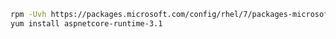 ﻿<!-- https://docs.microsoft.com/en-us/dotnet/core/install/linux-package-manager-centos7 -->
<!-- Using installation from RHEL instead of CentOS because MS package repository for centos lacks mssql-tools -->

<!-- THIS WAS COPIED FROM 2.2 AND ONLY CHANGED TO 3.1, THERE ARE NO ORACLE-SPECIFIC INSTRUCTIONS ON MS DOCS! UNTESTED! -->

```sh
rpm -Uvh https://packages.microsoft.com/config/rhel/7/packages-microsoft-prod.rpm
yum install aspnetcore-runtime-3.1
```
